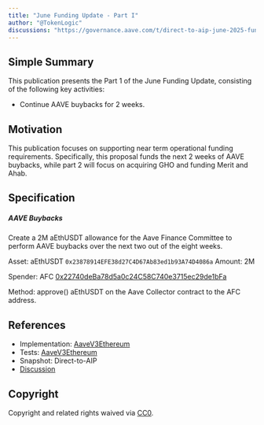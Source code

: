 ```yaml
---
title: "June Funding Update - Part I"
author: "@TokenLogic"
discussions: "https://governance.aave.com/t/direct-to-aip-june-2025-funding-update/22352/2"
---
```


## Simple Summary

This publication presents the Part 1 of the June Funding Update, consisting of the following key activities:

- Continue AAVE buybacks for 2 weeks.

## Motivation

This publication focuses on supporting near term operational funding requirements.
Specifically, this proposal funds the next 2 weeks of AAVE buybacks, while part 2 will focus on acquiring GHO and funding Merit and Ahab.

## Specification

##### AAVE Buybacks

Create a 2M aEthUSDT allowance for the Aave Finance Committee to perform AAVE buybacks over the next two out of the eight weeks.

Asset: aEthUSDT `0x23878914EFE38d27C4D67Ab83ed1b93A74D4086a`
Amount: 2M

Spender: AFC [0x22740deBa78d5a0c24C58C740e3715ec29de1bFa](https://etherscan.io/address/0x22740deBa78d5a0c24C58C740e3715ec29de1bFa)

Method: approve() aEthUSDT on the Aave Collector contract to the AFC address.

## References

- Implementation: [AaveV3Ethereum](https://github.com/bgd-labs/aave-proposals-v3/blob/ab39663b4c22c386429c97b4243dd9d6d1a19510/src/20250613_AaveV3Ethereum_JuneFundingUpdate/AaveV3Ethereum_JuneFundingUpdate_20250613.sol)
- Tests: [AaveV3Ethereum](https://github.com/bgd-labs/aave-proposals-v3/blob/ab39663b4c22c386429c97b4243dd9d6d1a19510/src/20250613_AaveV3Ethereum_JuneFundingUpdate/AaveV3Ethereum_JuneFundingUpdate_20250613.t.sol)
- Snapshot: Direct-to-AIP
- [Discussion](https://governance.aave.com/t/direct-to-aip-june-2025-funding-update/22352/2)

## Copyright

Copyright and related rights waived via [CC0](https://creativecommons.org/publicdomain/zero/1.0/).
